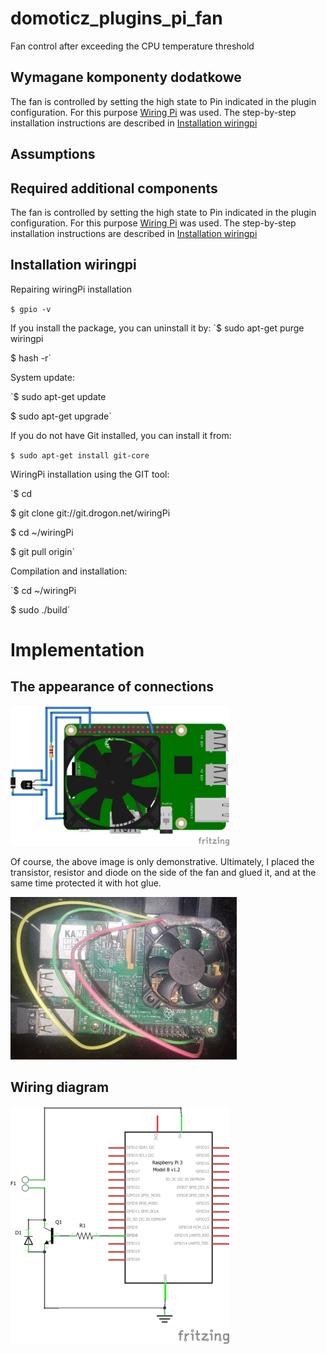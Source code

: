 
# domoticz_plugins_pi_fan
Fan control after exceeding the CPU temperature threshold

## Wymagane komponenty dodatkowe
The fan is controlled by setting the high state to Pin indicated in the plugin configuration. For this purpose [Wiring Pi](http://wiringpi.com/) was used. The step-by-step installation instructions are described in [Installation wiringpi](#installation-wiringpi) 

## Assumptions

## Required additional components
The fan is controlled by setting the high state to Pin indicated in the plugin configuration. For this purpose [Wiring Pi](http://wiringpi.com/) was used. The step-by-step installation instructions are described in [Installation wiringpi](#installation-wiringpi)


## Installation wiringpi
Repairing wiringPi installation

`$ gpio -v`

If you install the package, you can uninstall it by:
`$ sudo apt-get purge wiringpi

$ hash -r`

System update:

`$ sudo apt-get update

$ sudo apt-get upgrade`

If you do not have Git installed, you can install it from:

`$ sudo apt-get install git-core`

WiringPi installation using the GIT tool:

`$ cd

$ git clone git://git.drogon.net/wiringPi

$ cd ~/wiringPi

$ git pull origin`

Compilation and installation:

`$ cd ~/wiringPi

$ sudo ./build`

# Implementation

## The appearance of connections

![The appearance of connections](https://github.com/abrzoza/domoticz_plugins_pi_fan/blob/master/images/PiFan_bb.png)

Of course, the above image is only demonstrative. Ultimately, I placed the transistor, resistor and diode on the side of the fan and glued it, and at the same time protected it with hot glue.

![Image origin](https://github.com/abrzoza/domoticz_plugins_pi_fan/blob/master/images/PiFan_bb_o.png)

## Wiring diagram

![Wiring diagram](https://github.com/abrzoza/domoticz_plugins_pi_fan/blob/master/images/PiFan_schem.png)
<!--stackedit_data:
eyJoaXN0b3J5IjpbNTQ1ODQzMjQxLDIxMzMwMzQxMDMsMTA0OD
AzNDI1OSw4OTk5NjkwNzksODM3NDM0MTU0LDc0NzcyMjcyOF19

-->
